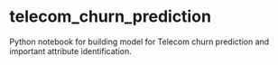# telecom_churn_prediction
Python notebook for building model for Telecom churn prediction and important attribute identification.
